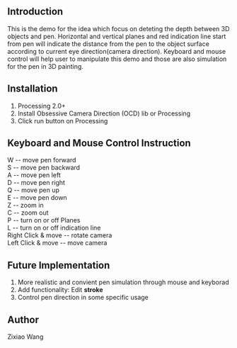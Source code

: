 ## Introduction

This is the demo for the idea which focus on deteting the depth between 3D objects and pen. Horizontal and vertical planes and red indication line start from pen will indicate the distance from the pen to the object surface according to current eye direction(camera direction). Keyboard and mouse control will help user to manipulate this demo and those are also simulation for the pen in 3D painting.

## Installation

1. Processing 2.0+
2. Install Obsessive Camera Direction (OCD) lib or Processing
3. Click run button on Processing

## Keyboard and Mouse Control Instruction

W -- move pen forward  
S -- move pen backward  
A -- move pen left  
D -- move pen right  
Q -- move pen up  
E -- move pen down  
Z -- zoom in  
C -- zoom out  
P -- turn on or off Planes  
L -- turn on or off indication line  
Right Click & move -- rotate camera  
Left Click & move -- move camera  

## Future Implementation
1. More realistic and convient pen simulation through mouse and keyborad  
2. Add functionality: Edit **stroke**  
3. Control pen direction in some specific usage

## Author

Zixiao Wang  